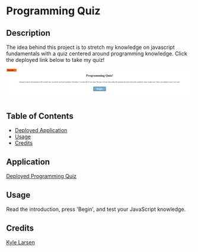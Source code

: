 # Programming Quiz

## Description

The idea behind this project is to stretch my knowledge on javascript fundamentals with a quiz centered around programming knowledge. Click the deployed link below to take my quiz!

![image](./assets/images/programmingquiz.PNG)

## Table of Contents

- [Deployed Application](#application)
- [Usage](#usage)
- [Credits](#credits)

## Application

[Deployed Programming Quiz](https://kylelarsenlarsen.github.io/Programming-Quiz/)

## Usage

Read the introduction, press 'Begin', and test your JavaScript knowledge.

## Credits

[Kyle Larsen](https://github.com/kylelarsenlarsen)